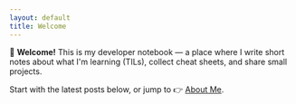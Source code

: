 ```yaml
---
layout: default
title: Welcome
---
```


🌱 **Welcome!** This is my developer notebook — a place where I write short notes about what I'm learning (TILs), collect cheat sheets, and share small projects.

Start with the latest posts below, or jump to 👉 [About Me](/about/).
